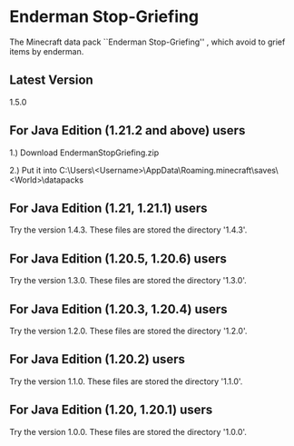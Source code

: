 # Enderman Stop-Griefing
The Minecraft data pack ``Enderman Stop-Griefing'' , which avoid to grief items by enderman.

## Latest Version
1.5.0

## For Java Edition (1.21.2 and above) users
1.) Download EndermanStopGriefing.zip

2.) Put it into C:\Users\\\<Username\>\AppData\Roaming\.minecraft\saves\\\<World\>\datapacks

## For Java Edition (1.21, 1.21.1) users
Try the version 1.4.3. These files are stored the directory '1.4.3'.

## For Java Edition (1.20.5, 1.20.6) users
Try the version 1.3.0. These files are stored the directory '1.3.0'.

## For Java Edition (1.20.3, 1.20.4) users
Try the version 1.2.0. These files are stored the directory '1.2.0'.

## For Java Edition (1.20.2) users
Try the version 1.1.0. These files are stored the directory '1.1.0'.

## For Java Edition (1.20, 1.20.1) users
Try the version 1.0.0. These files are stored the directory '1.0.0'.
